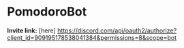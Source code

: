 ﻿# PomodoroBot
**Invite link:** [here] https://discord.com/api/oauth2/authorize?client_id=909195178538041384&permissions=8&scope=bot

